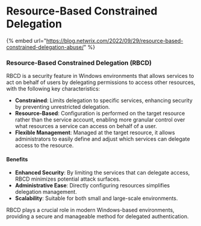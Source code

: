 # Resource-Based Constrained Delegation

{% embed url="https://blog.netwrix.com/2022/09/29/resource-based-constrained-delegation-abuse/" %}

### Resource-Based Constrained Delegation (RBCD)

RBCD is a security feature in Windows environments that allows services to act on behalf of users by delegating permissions to access other resources, with the following key characteristics:

* **Constrained**: Limits delegation to specific services, enhancing security by preventing unrestricted delegation.
* **Resource-Based**: Configuration is performed on the target resource rather than the service account, enabling more granular control over what resources a service can access on behalf of a user.
* **Flexible Management**: Managed at the target resource, it allows administrators to easily define and adjust which services can delegate access to the resource.

#### Benefits

* **Enhanced Security**: By limiting the services that can delegate access, RBCD minimizes potential attack surfaces.
* **Administrative Ease**: Directly configuring resources simplifies delegation management.
* **Scalability**: Suitable for both small and large-scale environments.

RBCD plays a crucial role in modern Windows-based environments, providing a secure and manageable method for delegated authentication.
